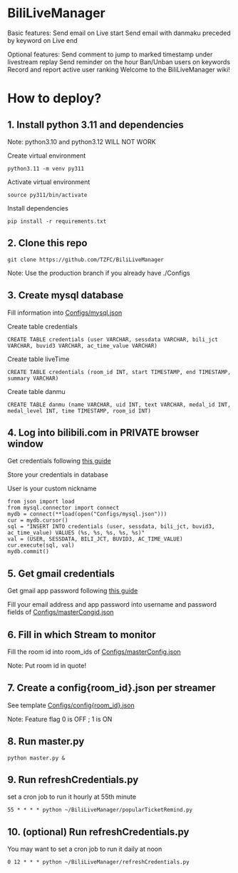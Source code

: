 # BiliLiveManager

Basic features:
Send email on Live start
Send email with danmaku preceded by keyword on Live end

Optional features:
Send comment to jump to marked timestamp under livestream replay
Send reminder on the hour
Ban/Unban users on keywords
Record and report active user ranking
Welcome to the BiliLiveManager wiki!

# How to deploy?

## 1. Install python **3.11** and dependencies

Note: python3.10 and python3.12 WILL NOT WORK

Create virtual environment

```
python3.11 -m venv py311
```

Activate virtual environment

```
source py311/bin/activate
```

Install dependencies

```
pip install -r requirements.txt
```

## 2. Clone this repo

```
git clone https://github.com/TZFC/BiliLiveManager
```

Note: Use the production branch if you already have ./Configs

## 3. Create mysql database

Fill information into [Configs/mysql.json](https://github.com/TZFC/BiliLiveManager/blob/main/Configs/mysql.json)

Create table credentials

```
CREATE TABLE credentials (user VARCHAR, sessdata VARCHAR, bili_jct VARCHAR, buvid3 VARCHAR, ac_time_value VARCHAR)
```

Create table liveTime

```
CREATE TABLE credentials (room_id INT, start TIMESTAMP, end TIMESTAMP, summary VARCHAR)
```

Create table danmu

```
CREATE TABLE danmu (name VARCHAR, uid INT, text VARCHAR, medal_id INT, medal_level INT, time TIMESTAMP, room_id INT)
```

## 4. Log into bilibili.com in **PRIVATE** browser window

Get credentials following [this guide](https://nemo2011.github.io/bilibili-api/#/get-credential)

Store your credentials in database

User is your custom nickname

```
from json import load
from mysql.connector import connect
mydb = connect(**load(open("Configs/mysql.json")))
cur = mydb.cursor()
sql = "INSERT INTO credentials (user, sessdata, bili_jct, buvid3, ac_time_value) VALUES (%s, %s, %s, %s, %s)"
val = (USER, SESSDATA, BILI_JCT, BUVID3, AC_TIME_VALUE)
cur.execute(sql, val)
mydb.commit()
```

## 5. Get gmail credentials

Get gmail app password following [this guide](https://support.google.com/mail/answer/185833?hl=en)

Fill your email address and app password into username and password fields
of [Configs/masterCongid.json](https://github.com/TZFC/BiliLiveManager/blob/main/Configs/masterConfig.json)

## 6. Fill in which Stream to monitor

Fill the room id into room_ids
of [Configs/masterConfig.json](https://github.com/TZFC/BiliLiveManager/blob/main/Configs/masterConfig.json)

Note: Put room id in quote!

## 7. Create a config{room_id}.json per streamer

See
template [Configs/config{room_id}.json](https://github.com/TZFC/BiliLiveManager/blob/main/Configs/config%7Broom_id%7D.json)

Note: Feature flag 0 is OFF ; 1 is ON

## 8. Run master.py

```
python master.py &
```

## 9. Run refreshCredentials.py

set a cron job to run it hourly at 55th minute

```
55 * * * * python ~/BiliLiveManager/popularTicketRemind.py
```

## 10. (optional) Run refreshCredentials.py

You may want to set a cron job to run it daily at noon

```
0 12 * * * python ~/BiliLiveManager/refreshCredentials.py
```
